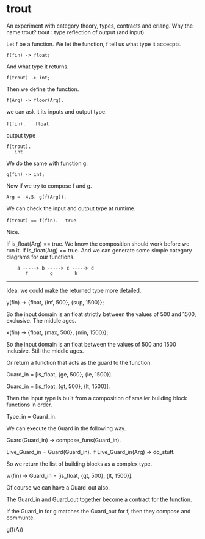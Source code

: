 # trout

An experiment with category theory, types, contracts and erlang.
Why the name trout?
trout : type reflection of output (and input) 

Let f be a function.
We let the function, f tell us what type it accecpts.

`f(fin) -> float;`

And what type it returns.

`f(trout) -> int;`

Then we define the function.

`f(Arg) -> floor(Arg).`

we can ask it its inputs and output type.

`f(fin).`
`   float`

output type

`f(trout).`  
`   int`

We do the same with function g.

`g(fin) -> int;`

Now if we try to compose f and g.

`Arg = -4.5.
g(f(Arg)).`

We can check the input and output type at runtime. 

`f(trout) == f(fin).`
`  true`

Nice. 

If is_float(Arg) == true.
We know the composition should work before we run it. 
If is_float(Arg) == true.
And we can generate some simple category diagrams for our functions. 


`    a -----> b -----> c -----> d` \
`        f        g        h     `

----------------------------------------------------

Idea: we could make the returned type more detailed. 

y(fin) -> 
  {float, {inf, 500}, {sup, 1500}};

So the input domain is an float strictly between the values of 500 and 1500, exclusive. The middle ages. 

x(fin) ->
  {float, {max, 500}, {min, 1500}};
  
So the input domain is an float between the values of 500 and 1500 inclusive. Still the middle ages. 

Or return a function that acts as the guard to the function. 

Guard_in = [is_float, {ge, 500}, {le, 1500}]. 

Guard_in = [is_float, {gt, 500}, {lt, 1500}]. 

Then the input type is built from a composition of smaller building block functions in order. 

Type_in = Guard_in. 

We can execute the Guard in the following way.

Guard(Guard_in) -> 
  compose_funs(Guard_in).

Live_Guard_in = Guard(Guard_in).
if Live_Guard_in(Arg) -> do_stuff. 

So we return the list of building blocks as a complex type. 

w(fin) -> Guard_in =  [is_float, {gt, 500}, {lt, 1500}]. 

Of course we can have a Guard_out also. 

The Guard_in and Guard_out together become a contract for the function.

If the Guard_in for g matches the Guard_out for f, then they compose and communte.

g(f(A))







